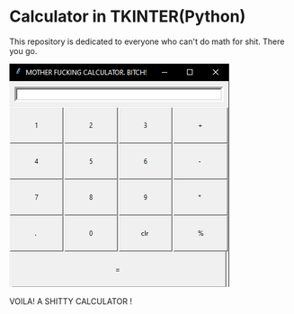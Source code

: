 # Calculator in TKINTER(Python)

This repository is dedicated to everyone who can't do math for shit. 
There you go.

<img src = "./img/Capture.PNG" >

VOILA! A SHITTY CALCULATOR !